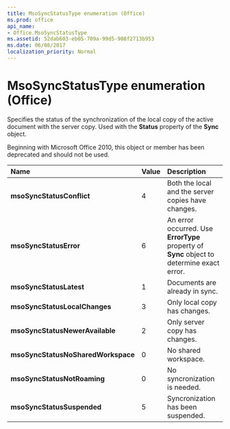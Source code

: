 ```yaml
---
title: MsoSyncStatusType enumeration (Office)
ms.prod: office
api_name:
- Office.MsoSyncStatusType
ms.assetid: 52dab603-eb05-709a-99d5-908f2713b953
ms.date: 06/08/2017
localization_priority: Normal
---
```



# MsoSyncStatusType enumeration (Office)

Specifies the status of the synchronization of the local copy of the active document with the server copy. Used with the  **Status** property of the **Sync** object.

Beginning with Microsoft Office 2010, this object or member has been deprecated and should not be used.


|Name|Value|Description|
|:-----|:-----|:-----|
|**msoSyncStatusConflict**|4|Both the local and the server copies have changes.|
|**msoSyncStatusError**|6|An error occurred. Use  **ErrorType** property of **Sync** object to determine exact error.|
|**msoSyncStatusLatest**|1|Documents are already in sync.|
|**msoSyncStatusLocalChanges**|3|Only local copy has changes.|
|**msoSyncStatusNewerAvailable**|2|Only server copy has changes.|
|**msoSyncStatusNoSharedWorkspace**|0|No shared workspace.|
|**msoSyncStatusNotRoaming**|0|No syncronization is needed.|
|**msoSyncStatusSuspended**|5|Syncronization has been suspended.|

